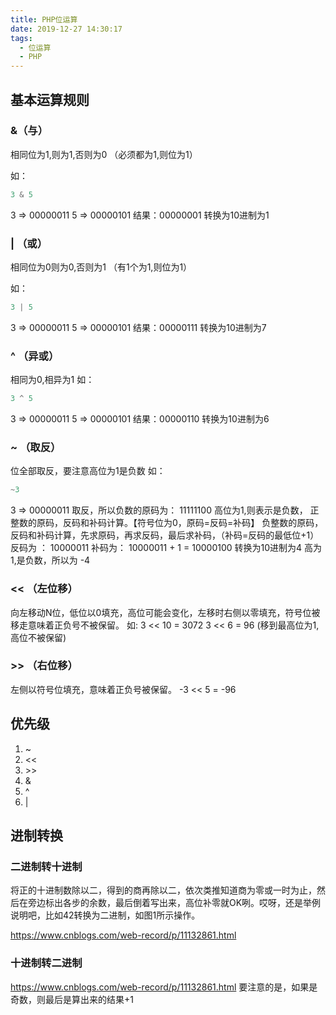 ```yaml
---
title: PHP位运算
date: 2019-12-27 14:30:17
tags:
  - 位运算
  - PHP
---
```


## 基本运算规则

### &（与）
相同位为1,则为1,否则为0 （必须都为1,则位为1）

如：
```php
3 & 5
```
3 => 00000011
5 => 00000101
结果：00000001 转换为10进制为1

### | （或）
相同位为0则为0,否则为1 （有1个为1,则位为1）

如：
```php
3 | 5
```
3 => 00000011
5 => 00000101
结果：00000111 转换为10进制为7

### ^ （异或）
相同为0,相异为1
如：
```php
3 ^ 5
```
3 => 00000011
5 => 00000101
结果：00000110 转换为10进制为6

### ~ （取反）
位全部取反，要注意高位为1是负数
如：
```php
~3
```
3 => 00000011
取反，所以负数的原码为：
11111100 
高位为1,则表示是负数，
正整数的原码，反码和补码计算。【符号位为0，原码=反码=补码】
负整数的原码，反码和补码计算，先求原码，再求反码，最后求补码，（补码=反码的最低位+1）
反码为 ：
10000011
补码为：
10000011 + 1 = 10000100 转换为10进制为4
高为1,是负数，所以为 -4

### << （左位移）
向左移动N位，低位以0填充，高位可能会变化，左移时右侧以零填充，符号位被移走意味着正负号不被保留。
如:
3 << 10 = 3072
3 << 6 = 96 (移到最高位为1,高位不被保留)


### >> （右位移）
左侧以符号位填充，意味着正负号被保留。
-3 << 5 = -96
## 优先级
1. ~ 
2. <<
3. \>>
4.  &
5.  ^
6.  |

## 进制转换

### 二进制转十进制
将正的十进制数除以二，得到的商再除以二，依次类推知道商为零或一时为止，然后在旁边标出各步的余数，最后倒着写出来，高位补零就OK咧。哎呀，还是举例说明吧，比如42转换为二进制，如图1所示操作。

https://www.cnblogs.com/web-record/p/11132861.html

### 十进制转二进制

https://www.cnblogs.com/web-record/p/11132861.html
要注意的是，如果是奇数，则最后是算出来的结果+1
